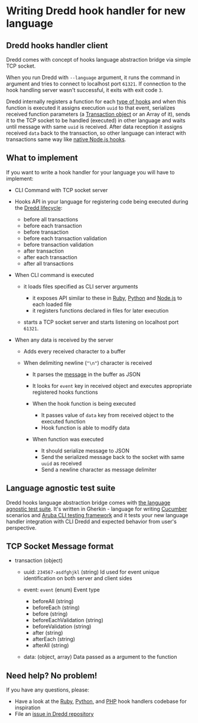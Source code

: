 # Writing Dredd hook handler for new language

## Dredd hooks handler client

Dredd comes with concept of hooks language abstraction bridge via simple TCP socket.

When you run Dredd with `--language` argument, it runs the command in argument and tries to connect to localhost port `61321`. If connection to the hook handling server wasn't successful, it exits with exit code `3`.

Dredd internally registers a function for each [type of hooks](hooks.md#types-of-hooks) and when this function is executed it assigns execution `uuid` to that event, serializes received function parameters (a [Transaction object](hooks.md#transaction-object-structure) or an Array of it), sends it to the TCP socket to be handled (executed) in other language and waits until message with same `uuid` is received. After data reception it assigns received `data` back to the transaction, so other language can interact with transactions same way like [native Node.js hooks](hooks-node.md).


## What to implement

If you want to write a hook handler for your language you will have to implement:

- CLI Command with TCP socket server
- Hooks API in your language for registering code being executed during the [Dredd lifecycle](usage.md#dredd-execution-lifecycle):
  - before all transactions
  - before each transaction
  - before transaction
  - before each transaction validation
  - before transaction validation
  - after transaction
  - after each transaction
  - after all transactions

- When CLI command is executed
  - it loads files specified as CLI server arguments
    - it exposes API similar to these in [Ruby](hooks-ruby.md), [Python](hooks-python.md) and [Node.js](hooks-node.md) to each loaded file
    - it registers functions declared in files for later execution

  - starts a TCP socket server and starts listening on localhost port `61321`.

- When any data is received by the server
  - Adds every received character to a buffer

  - When delimiting newline (`"\n"`) character is received
    - It parses the [message](#tcp-socket-message-format) in the buffer as JSON
    - It looks for `event` key in received object and executes appropriate registered hooks functions

    - When the hook function is being executed
      - It passes value of `data` key from received object to the executed function
      - Hook function is able to modify data

    - When function was executed
      - It should serialize message to JSON
      - Send the serialized message back to the socket with same `uuid` as received
      - Send a newline character as message delimiter

## Language agnostic test suite

Dredd hooks language abstraction bridge comes with [the language agnostic test suite](https://github.com/apiaryio/dredd-hooks-template). It's written in Gherkin - language for writing [Cucumber](https://github.com/cucumber/cucumber/wiki/A-Table-Of-Content) scenarios and [Aruba CLI testing framework](https://github.com/cucumber/aruba) and it tests your new language handler integration with CLI Dredd and expected behavior from user's perspective.

## TCP Socket Message format

- transaction (object)
    - uuid: `234567-asdfghjkl` (string) Id used for event unique identification on both server and client sides

    - event: `event` (enum) Event type
      - beforeAll (string)
      - beforeEach (string)
      - before (string)
      - beforeEachValidation (string)
      - beforeValidation (string)
      - after (string)
      - afterEach (string)
      - afterAll (string)

    - data: (object, array) Data passed as a argument to the function

## Need help? No problem!

If you have any questions, please:

- Have a look at the [Ruby](https://github.com/apiaryio/dredd-hooks-ruby), [Python](https://github.com/apiaryio/dredd-hooks-python), and [PHP](https://github.com/ddelnano/dredd-hooks-php) hook handlers codebase for inspiration
- File an [issue in Dredd repository](https://github.com/apiaryio/dredd/issues/new)
